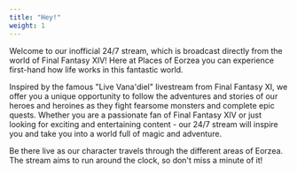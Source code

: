 ```yaml
---
title: "Hey!"
weight: 1
---
```


Welcome to our inofficial 24/7 stream, which is broadcast directly from the world of Final Fantasy XIV! Here at Places of Eorzea you can experience first-hand how life works in this fantastic world. 

Inspired by the famous "Live Vana'diel" livestream from Final Fantasy XI, we offer you a unique opportunity to follow the adventures and stories of our heroes and heroines as they fight fearsome monsters and complete epic quests.
 Whether you are a passionate fan of Final Fantasy XIV or just looking for exciting and entertaining content - our 24/7 stream will inspire you and take you into a world full of magic and adventure. 
 
Be there live as our character travels through the different areas of Eorzea. The stream aims to run around the clock, so don't miss a minute of it!